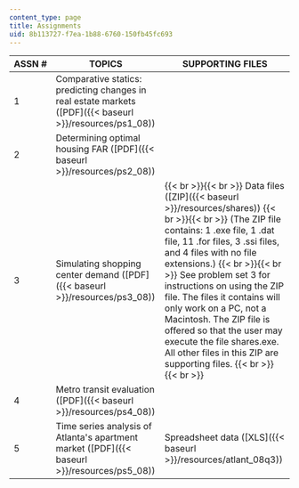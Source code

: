 ```yaml
---
content_type: page
title: Assignments
uid: 8b113727-f7ea-1b88-6760-150fb45fc693
---
```


| ASSN # | TOPICS | SUPPORTING FILES |
| --- | --- | --- |
| 1 | Comparative statics: predicting changes in real estate markets ([PDF]({{< baseurl >}}/resources/ps1_08)) | &nbsp; |
| 2 | Determining optimal housing FAR ([PDF]({{< baseurl >}}/resources/ps2_08)) | &nbsp; |
| 3 | Simulating shopping center demand ([PDF]({{< baseurl >}}/resources/ps3_08)) |  {{< br >}}{{< br >}} Data files ([ZIP]({{< baseurl >}}/resources/shares)) {{< br >}}{{< br >}} (The ZIP file contains: 1 .exe file, 1 .dat file, 11 .for files, 3 .ssi files, and 4 files with no file extensions.) {{< br >}}{{< br >}} See problem set 3 for instructions on using the ZIP file. The files it contains will only work on a PC, not a Macintosh. The ZIP file is offered so that the user may execute the file shares.exe. All other files in this ZIP are supporting files. {{< br >}}{{< br >}}  |
| 4 | Metro transit evaluation ([PDF]({{< baseurl >}}/resources/ps4_08)) | &nbsp; |
| 5 | Time series analysis of Atlanta's apartment market ([PDF]({{< baseurl >}}/resources/ps5_08)) | Spreadsheet data ([XLS]({{< baseurl >}}/resources/atlant_08q3))